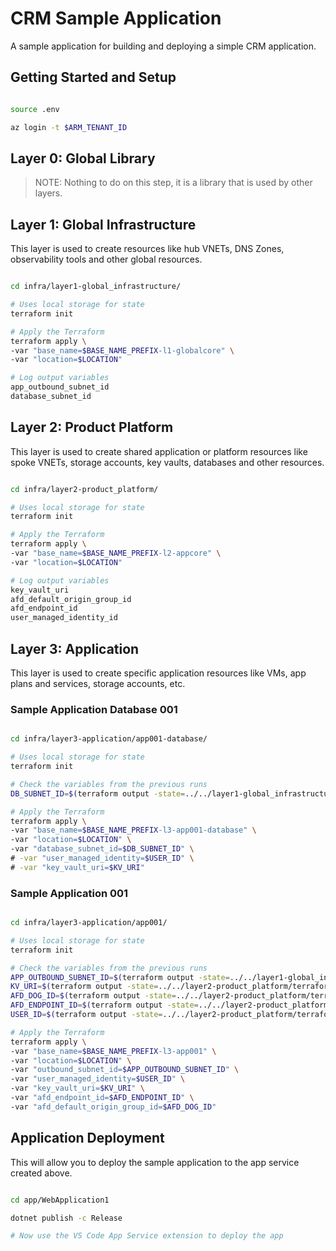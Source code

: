 # CRM Sample Application

A sample application for building and deploying a simple CRM application.

## Getting Started and Setup

```bash

source .env

az login -t $ARM_TENANT_ID

```

## Layer 0: Global Library

> NOTE: Nothing to do on this step, it is a library that is used by other layers.

## Layer 1: Global Infrastructure

This layer is used to create resources like hub VNETs, DNS Zones, observability tools and other global resources.

```bash

cd infra/layer1-global_infrastructure/

# Uses local storage for state
terraform init

# Apply the Terraform
terraform apply \
-var "base_name=$BASE_NAME_PREFIX-l1-globalcore" \
-var "location=$LOCATION"

# Log output variables
app_outbound_subnet_id
database_subnet_id

```

## Layer 2: Product Platform

This layer is used to create shared application or platform resources like spoke VNETs, storage accounts, key vaults, databases and other resources.

```bash

cd infra/layer2-product_platform/

# Uses local storage for state
terraform init

# Apply the Terraform
terraform apply \
-var "base_name=$BASE_NAME_PREFIX-l2-appcore" \
-var "location=$LOCATION"

# Log output variables
key_vault_uri
afd_default_origin_group_id
afd_endpoint_id
user_managed_identity_id

```

## Layer 3: Application

This layer is used to create specific application resources like VMs, app plans and services, storage accounts, etc.

### Sample Application Database 001

```bash

cd infra/layer3-application/app001-database/

# Uses local storage for state
terraform init

# Check the variables from the previous runs
DB_SUBNET_ID=$(terraform output -state=../../layer1-global_infrastructure/terraform.tfstate -json | jq -r '.database_subnet_id.value')

# Apply the Terraform
terraform apply \
-var "base_name=$BASE_NAME_PREFIX-l3-app001-database" \
-var "location=$LOCATION" \
-var "database_subnet_id=$DB_SUBNET_ID" \
# -var "user_managed_identity=$USER_ID" \
# -var "key_vault_uri=$KV_URI" 

```

### Sample Application 001

```bash

cd infra/layer3-application/app001/

# Uses local storage for state
terraform init

# Check the variables from the previous runs
APP_OUTBOUND_SUBNET_ID=$(terraform output -state=../../layer1-global_infrastructure/terraform.tfstate -json | jq -r '.app_outbound_subnet_id.value')
KV_URI=$(terraform output -state=../../layer2-product_platform/terraform.tfstate -json | jq -r '.key_vault_uri.value')
AFD_DOG_ID=$(terraform output -state=../../layer2-product_platform/terraform.tfstate -json | jq -r '.afd_default_origin_group_id.value')
AFD_ENDPOINT_ID=$(terraform output -state=../../layer2-product_platform/terraform.tfstate -json | jq -r '.afd_endpoint_id.value')
USER_ID=$(terraform output -state=../../layer2-product_platform/terraform.tfstate -json | jq -r '.user_managed_identity_id.value')

# Apply the Terraform
terraform apply \
-var "base_name=$BASE_NAME_PREFIX-l3-app001" \
-var "location=$LOCATION" \
-var "outbound_subnet_id=$APP_OUTBOUND_SUBNET_ID" \
-var "user_managed_identity=$USER_ID" \
-var "key_vault_uri=$KV_URI" \
-var "afd_endpoint_id=$AFD_ENDPOINT_ID" \
-var "afd_default_origin_group_id=$AFD_DOG_ID"

```

## Application Deployment

This will allow you to deploy the sample application to the app service created above.

```bash

cd app/WebApplication1

dotnet publish -c Release

# Now use the VS Code App Service extension to deploy the app

```